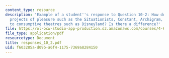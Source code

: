```yaml
---
content_type: resource
description: 'Example of a student''s response to Question 10-2: How do more critical"
  projects of pleasure such as the Situationists, Constant, Archigram, etc. compare
  to consumptive theatres such as Disneyland? Is there a difference?'
file: https://ol-ocw-studio-app-production.s3.amazonaws.com/courses/4-645-selected-topics-in-architecture-architecture-from-1750-to-the-present-fall-2004/f603285ad09ba6f411757369a8284150_responses_10_2.pdf
file_type: application/pdf
resourcetype: Document
title: responses_10_2.pdf
uid: f603285a-d09b-a6f4-1175-7369a8284150
---
```

